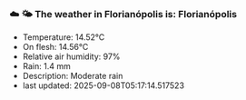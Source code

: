 ### ☁️ 🌤️  The weather in Florianópolis is: Florianópolis

- Temperature: 14.52°C
- On flesh: 14.56°C
- Relative air humidity: 97%
- Rain: 1.4 mm
- Description: Moderate rain
- last updated: 2025-09-08T05:17:14.517523
